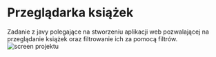 # Przeglądarka książek
Zadanie z javy polegające na stworzeniu aplikacji web pozwalającej na przeglądanie książek oraz filtrowanie ich za pomocą filtrów.
![screen projektu]([http://url/to/img.png](http://prntscr.com/VsYvwLo54WuT))

